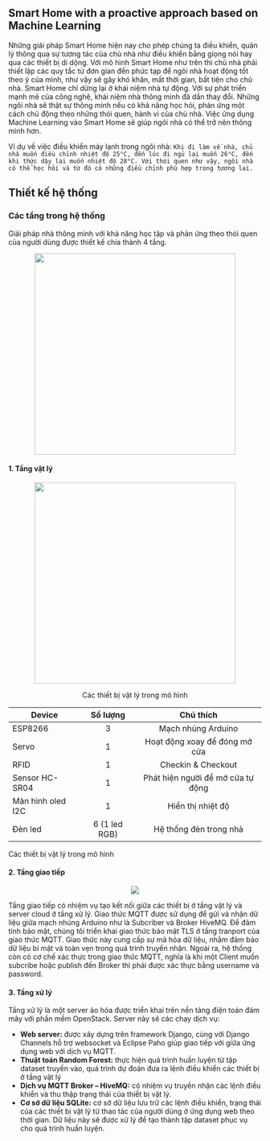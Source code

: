 ## Smart Home with a proactive approach based on Machine Learning
  Những giải pháp Smart Home hiện nay cho phép chúng ta điều khiển, quản lý thông qua sự tương tác của chủ nhà như điều khiển bằng giọng nói hay qua các thiết bị di dộng. Với mô hình Smart Home như trên thì chủ nhà phải thiết lập các quy tắc từ đơn gian đến phức tạp để ngôi nhà hoạt động tốt theo ý của mình, như vậy sẽ gây khó khăn, mất thời gian, bất tiện cho chủ nhà. Smart Home chỉ dừng lại ở khái niệm nhà tự động. Với sự phát triển mạnh mẽ của công nghệ, khái niệm nhà thông minh đã dần thay đổi. Những ngôi nhà sẽ thật sự thông minh nếu có khả năng học hỏi, phản ứng một cách chủ động theo những thói quen, hành vi của chủ nhà. Việc ứng dụng Machine Learning vào Smart Home sẽ giúp ngôi nhà có thể trở nên thông minh hơn.
  
  Ví dụ về việc điều khiển máy lạnh trong ngôi nhà: 
  ```Khi đi làm về nhà, chủ nhà muốn điều chỉnh nhiệt độ 25°C, đến lúc đi ngủ lại muốn 26°C, đến khi thức dậy lại muốn nhiệt độ 28°C. Với thói quen như vậy, ngôi nhà có thể học hỏi và từ đó có những điều chỉnh phù hợp trong tương lai.```
  
 ## Thiết kế hệ thống
 
 ### Các tầng trong hệ thống
 Giải pháp nhà thông minh với khả năng học tập và phản ứng theo thói quen của
người dùng được thiết kế chia thành 4 tầng.
 <p align="center">
  <img width="400" src="https://github.com/phungnhathai/smart-home-proactive/blob/master/image/layer.png">
</p>

 
 #### 1. Tầng vật lý
 <p align="center">
 <img width="400" align="center" src="https://github.com/phungnhathai/smart-home-proactive/blob/master/image/physical-layer.png">
  </p>
  <p align="center">Các thiết bị vật lý trong mô hình</p>
 
| Device       | Số lượng       | Chú thích  |
| ------------- |:-------------:|:-----:|
| ESP8266     | 3 | Mạch nhúng Arduino |
| Servo  | 1 |  Hoạt động xoay để đóng mở cửa |
| RFID| 1 | Checkin & Checkout |
| Sensor HC-SR04 | 1 | Phát hiện người để mở cửa tự động |
| Màn hình oled I2C | 1 | Hiển thị nhiệt độ |
| Đèn led | 6 (1 led RGB) | Hệ thống đèn trong nhà |

 Các thiết bị vật lý trong mô hình

#### 2. Tầng giao tiếp
<p align="center">
<img src="https://github.com/phungnhathai/smart-home-proactive/blob/master/image/mqtt.png">
</p>

Tầng giao tiếp có nhiệm vụ tạo kết nối giữa các thiết bị ở tầng vật lý và server
cloud ở tầng xử lý. Giao thức MQTT được sử dụng để gửi và nhận dữ liệu giữa mạch 
nhúng Arduino như là Subcriber và Broker HiveMQ. Để đảm tính bảo mật, chúng tôi
triển khai giao thức bảo mật TLS ở tầng tranport của giao thức MQTT. Giao thức này
cung cấp sự mã hóa dữ liệu, nhằm đảm bảo dữ liệu bí mật và toàn vẹn trong quá trình
truyền nhận. Ngoài ra, hệ thống còn có cơ chế xác thực trong giao thức MQTT, nghĩa
là khi một Client muốn subcribe hoặc publish đến Broker thì phải được xác thực bằng
username và password.

#### 3. Tầng xử lý
Tầng xử lý là một server ảo hóa được triển khai trên nền tảng điện toán đám
mây với phần mềm OpenStack. Server này sẽ các chạy dịch vụ:
* **Web server:** được xây dựng trên framework Django, cùng với Django
Channels hỗ trợ websocket và Eclipse Paho giúp giao tiếp với giữa ứng dụng
web với dịch vụ MQTT.
* **Thuật toán Random Forest:** thực hiện quá trình huấn luyện từ tập dataset
truyền vào, quá trình dự đoán đưa ra lệnh điều khiển các thiết bị ở tầng vật lý
* **Dịch vụ MQTT Broker – HiveMQ:** có nhiệm vụ truyền nhận các lệnh điều
khiển và thu thập trạng thái của thiết bị vật lý.
* **Cơ sở dữ liệu SQLite:** cơ sở dữ liệu lưu trữ các lệnh điều khiển, trạng thái
của các thiết bị vật lý từ thao tác của người dùng ở ứng dụng web theo thời
gian. Dữ liệu này sẽ được xử lý để tạo thành tập dataset phục vụ cho quá trình
huấn luyện. 
